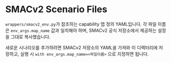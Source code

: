 # SMACv2 Scenario Files

`wrappers/smacv2_env.py`가 참조하는 capability 맵 정의 YAML입니다. 각 파일 이름은
`env_args.map_name` 값과 일치해야 하며, SMACv2 공식 저장소에서 제공하는 설정을 그대로 복사했습니다.

새로운 시나리오를 추가하려면 SMACv2 저장소의 YAML을 가져와 이 디렉터리에 저장하고,
실행 시 `with env_args.map_name=<파일이름>` 으로 지정하면 됩니다.
